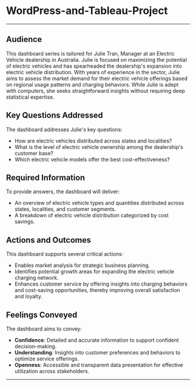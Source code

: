 # WordPress-and-Tableau-Project

---

## Audience
This dashboard series is tailored for Julie Tran, Manager at an Electric Vehicle dealership in Australia. Julie is focused on maximizing the potential of electric vehicles and has spearheaded the dealership's expansion into electric vehicle distribution. With years of experience in the sector, Julie aims to assess the market demand for their electric vehicle offerings based on regional usage patterns and charging behaviors. While Julie is adept with computers, she seeks straightforward insights without requiring deep statistical expertise.

## Key Questions Addressed
The dashboard addresses Julie's key questions:
- How are electric vehicles distributed across states and localities?
- What is the level of electric vehicle ownership among the dealership's customer base?
- Which electric vehicle models offer the best cost-effectiveness?

## Required Information
To provide answers, the dashboard will deliver:
- An overview of electric vehicle types and quantities distributed across states, localities, and customer segments.
- A breakdown of electric vehicle distribution categorized by cost savings.

## Actions and Outcomes
This dashboard supports several critical actions:
- Enables market analysis for strategic business planning.
- Identifies potential growth areas for expanding the electric vehicle charging network.
- Enhances customer service by offering insights into charging behaviors and cost-saving opportunities, thereby improving overall satisfaction and loyalty.

## Feelings Conveyed
The dashboard aims to convey:
- **Confidence**: Detailed and accurate information to support confident decision-making.
- **Understanding**: Insights into customer preferences and behaviors to optimize service offerings.
- **Openness**: Accessible and transparent data presentation for effective utilization across stakeholders.

---

